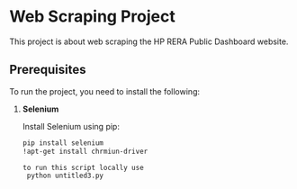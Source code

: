 # Web Scraping Project

This project is about web scraping the HP RERA Public Dashboard website.

## Prerequisites

To run the project, you need to install the following:

1. **Selenium**

   Install Selenium using pip:

   ```bash
   pip install selenium
   !apt-get install chrmiun-driver

   to run this script locally use
    python untitled3.py

